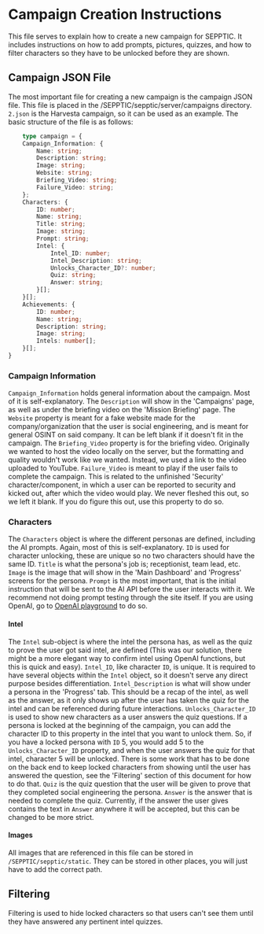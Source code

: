 # Campaign Creation Instructions

This file serves to explain how to create a new campaign for SEPPTIC. It includes instructions on how to add prompts, pictures, quizzes, and how to filter characters so they have to be unlocked before they are shown.

## Campaign JSON File

The most important file for creating a new campaign is the campaign JSON file. This file is placed in the /SEPPTIC/sepptic/server/campaigns directory. `2.json` is the Harvesta campaign, so it can be used as an example. The basic structure of the file is as follows:

```typescript 
    type campaign = {
    Campaign_Information: {
        Name: string;
        Description: string;
        Image: string;
        Website: string;
        Briefing_Video: string;
        Failure_Video: string;
    };
    Characters: {
        ID: number;
        Name: string;
        Title: string;
        Image: string;
        Prompt: string;
        Intel: {
            Intel_ID: number;
            Intel_Description: string;
            Unlocks_Character_ID?: number;
            Quiz: string;
            Answer: string;
        }[];
    }[];
    Achievements: {
        ID: number;
        Name: string;
        Description: string;
        Image: string;
        Intels: number[];
    }[];
}
```
### Campaign Information
`Campaign_Information` holds general information about the campaign. Most of it is self-explanatory. The `Description` will show in the 'Campaigns' page, as well as under the briefing video on the 'Mission Briefing' page. The `Website` property is meant for a fake website made for the company/organization that the user is social engineering, and is meant for general OSINT on said company. It can be left blank if it doesn't fit in the campaign. The `Briefing_Video` property is for the briefing video. Originally we wanted to host the video locally on the server, but the formatting and quality wouldn't work like we wanted. Instead, we used a link to the video uploaded to YouTube. `Failure_Video` is meant to play if the user fails to complete the campaign. This is related to the unfinished 'Security' character/component, in which a user can be reported to security and kicked out, after which the video would play. We never fleshed this out, so we left it blank. If you do figure this out, use this property to do so.

### Characters
The `Characters` object is where the different personas are defined, including the AI prompts. Again, most of this is self-explanatory. `ID` is used for character unlocking, these are unique so no two characters should have the same ID. `Title` is what the persona's job is; receptionist, team lead, etc. `Image` is the image that will show in the 'Main Dashboard' and 'Progress' screens for the persona. `Prompt` is the most important, that is the initial instruction that will be sent to the AI API before the user interacts with it. We recommend not doing prompt testing through the site itself. If you are using OpenAI, go to [OpenAI playground](https://platform.openai.com/playground/) to do so. 
#### Intel
The `Intel` sub-object is where the intel the persona has, as well as the quiz to prove the user got said intel, are defined (This was our solution, there might be a more elegant way to confirm intel using OpenAI functions, but this is quick and easy). `Intel_ID`, like character `ID`, is unique. It is required to have several objects within the `Intel` object, so it doesn't serve any direct purpose besides differentiation. `Intel_Description` is what will show under a persona in the 'Progress' tab. This should be a recap of the intel, as well as the answer, as it only shows up after the user has taken the quiz for the intel and can be referenced during future interactions. `Unlocks_Character_ID` is used to show new characters as a user answers the quiz questions. If a persona is locked at the beginning of the campaign, you can add the character ID to this property in the intel that you want to unlock them. So, if you have a locked persona with `ID` 5, you would add 5 to the `Unlocks_Character_ID` property, and when the user answers the quiz for that intel, character 5 will be unlocked. There is some work that has to be done on the back end to keep locked characters from showing until the user has answered the question, see the 'Filtering' section of this document for how to do that. `Quiz` is the quiz question that the user will be given to prove that they completed social engineering the persona. `Answer` is the answer that is needed to complete the quiz. Currently, if the answer the user gives contains the text in `Answer` anywhere it will be accepted, but this can be changed to be more strict. 

#### Images
All images that are referenced in this file can be stored in `/SEPPTIC/sepptic/static`. They can be stored in other places, you will just have to add the correct path.

## Filtering
Filtering is used to hide locked characters so that users can't see them until they have answered any pertinent intel quizzes.